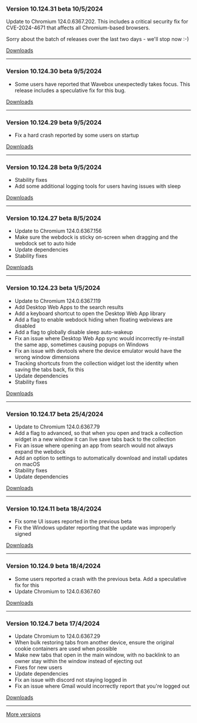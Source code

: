 <h3>Version 10.124.31 beta <span class="date">10/5/2024</span></h3>
<p>
  Update to Chromium 124.0.6367.202. This includes a critical security fix
  for CVE-2024-4671 that affects all Chromium-based browsers.
</p>
<p>
  Sorry about the batch of releases over the last two days - we'll stop now :-)
</p>

[Downloads](https://wavebox.io/download/release/10.124.31.3)

---

<h3>Version 10.124.30 beta <span class="date">9/5/2024</span></h3>
<ul>
  <li>
    Some users have reported that Wavebox unexpectedly takes focus.
    This release includes a speculative fix for this bug.
  </li>
</ul>

[Downloads](https://wavebox.io/download/release/10.124.30.3)

---

<h3>Version 10.124.29 beta <span class="date">9/5/2024</span></h3>
<ul>
  <li>Fix a hard crash reported by some users on startup</li>
</ul>

[Downloads](https://wavebox.io/download/release/10.124.29.3)

---

<h3>Version 10.124.28 beta <span class="date">9/5/2024</span></h3>
<ul>
  <li>Stability fixes</li>
  <li>Add some additional logging tools for users having issues with sleep</li>
</ul>

[Downloads](https://wavebox.io/download/release/10.124.28.3)

---

<h3>Version 10.124.27 beta <span class="date">8/5/2024</span></h3>
<ul>
  <li>Update to Chromium 124.0.6367.156</li>
  <li>Make sure the webdock is sticky on-screen when dragging and the webdock set to auto hide</li>
  <li>Update dependencies</li>
  <li>Stability fixes</li>
</ul>

[Downloads](https://wavebox.io/download/release/10.124.27.3)

---

<h3>Version 10.124.23 beta <span class="date">1/5/2024</span></h3>
<ul>
  <li>Update to Chromium 124.0.6367.119</li>
  <li>Add Desktop Web Apps to the search results</li>
  <li>Add a keyboard shortcut to open the Desktop Web App library</li>
  <li>Add a flag to enable webdock hiding when floating webviews are disabled</li>
  <li>Add a flag to globally disable sleep auto-wakeup</li>
  <li>Fix an issue where Desktop Web App sync would incorrectly re-install the same app, sometimes causing popups on Windows</li>
  <li>Fix an issue with devtools where the device emulator would have the wrong window dimensions</li>
  <li>Tracking shortcuts from the collection widget lost the identity when saving the tabs back, fix this</li>
  <li>Update dependencies</li>
  <li>Stability fixes</li>
</ul>

[Downloads](https://wavebox.io/download/release/10.124.23.3)

---

<h3>Version 10.124.17 beta <span class="date">25/4/2024</span></h3>
<ul>
  <li>Update to Chromium 124.0.6367.79</li>
  <li>Add a flag to advanced, so that when you open and track a collection widget in a new window it can live save tabs back to the collection</li>
  <li>Fix an issue where opening an app from search would not always expand the webdock</li>
  <li>Add an option to settings to automatically download and install updates on macOS</li>
  <li>Stability fixes</li>
  <li>Update dependencies</li>
</ul>

[Downloads](https://wavebox.io/download/release/10.124.17.3)

---

<h3>Version 10.124.11 beta <span class="date">18/4/2024</span></h3>
<ul>
  <li>Fix some UI issues reported in the previous beta</li>
  <li>Fix the Windows updater reporting that the update was improperly signed</li>
</ul>

[Downloads](https://wavebox.io/download/release/10.124.11.3)

---

<h3>Version 10.124.9 beta <span class="date">18/4/2024</span></h3>
<ul>
  <li>Some users reported a crash with the previous beta. Add a speculative fix for this</li>
  <li>Update Chromium to 124.0.6367.60</li>
</ul>

[Downloads](https://wavebox.io/download/release/10.124.9.3)

---

<h3>Version 10.124.7 beta <span class="date">17/4/2024</span></h3>
<ul>
  <li>Update Chromium to 124.0.6367.29</li>
  <li>When bulk restoring tabs from another device, ensure the original cookie containers are used when possible</li>
  <li>Make new tabs that open in the main window, with no backlink to an owner stay within the window instead of ejecting out</li>
  <li>Fixes for new users</li>
  <li>Update dependencies</li>
  <li>Fix an issue with discord not staying logged in</li>
  <li>Fix an issue where Gmail would incorrectly report that you're logged out</li>
</ul>

[Downloads](https://wavebox.io/download/release/10.124.7.3)

---
[More versions](https://wavebox.io/changelog/beta/)